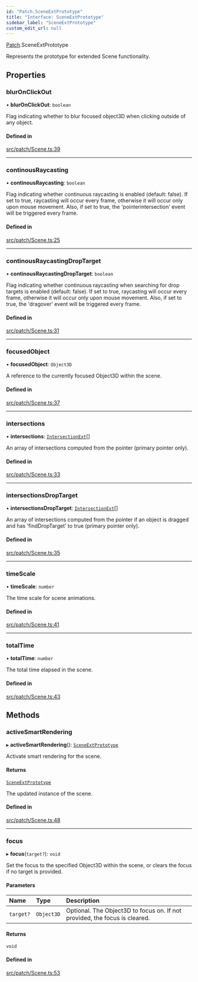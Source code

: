 ```yaml
---
id: "Patch.SceneExtPrototype"
title: "Interface: SceneExtPrototype"
sidebar_label: "SceneExtPrototype"
custom_edit_url: null
---
```


[Patch](../namespaces/Patch.md).SceneExtPrototype

Represents the prototype for extended Scene functionality.

## Properties

### blurOnClickOut

• **blurOnClickOut**: `boolean`

Flag indicating whether to blur focused object3D when clicking outside of any object.

#### Defined in

[src/patch/Scene.ts:39](https://github.com/agargaro/three.ez/blob/3bc2c12/src/patch/Scene.ts#L39)

___

### continousRaycasting

• **continousRaycasting**: `boolean`

Flag indicating whether continuous raycasting is enabled (default: false).
If set to true, raycasting will occur every frame, otherwise it will occur only upon mouse movement. 
Also, if set to true, the 'pointerintersection' event will be triggered every frame.

#### Defined in

[src/patch/Scene.ts:25](https://github.com/agargaro/three.ez/blob/3bc2c12/src/patch/Scene.ts#L25)

___

### continousRaycastingDropTarget

• **continousRaycastingDropTarget**: `boolean`

Flag indicating whether continuous raycasting when searching for drop targets is enabled (default: false).
If set to true, raycasting will occur every frame, otherwise it will occur only upon mouse movement. 
Also, if set to true, the 'dragover' event will be triggered every frame.

#### Defined in

[src/patch/Scene.ts:31](https://github.com/agargaro/three.ez/blob/3bc2c12/src/patch/Scene.ts#L31)

___

### focusedObject

• **focusedObject**: `Object3D`

A reference to the currently focused Object3D within the scene.

#### Defined in

[src/patch/Scene.ts:37](https://github.com/agargaro/three.ez/blob/3bc2c12/src/patch/Scene.ts#L37)

___

### intersections

• **intersections**: [`IntersectionExt`](Events.IntersectionExt.md)[]

An array of intersections computed from the pointer (primary pointer only).

#### Defined in

[src/patch/Scene.ts:33](https://github.com/agargaro/three.ez/blob/3bc2c12/src/patch/Scene.ts#L33)

___

### intersectionsDropTarget

• **intersectionsDropTarget**: [`IntersectionExt`](Events.IntersectionExt.md)[]

An array of intersections computed from the pointer if an object is dragged and has 'findDropTarget' to true (primary pointer only).

#### Defined in

[src/patch/Scene.ts:35](https://github.com/agargaro/three.ez/blob/3bc2c12/src/patch/Scene.ts#L35)

___

### timeScale

• **timeScale**: `number`

The time scale for scene animations.

#### Defined in

[src/patch/Scene.ts:41](https://github.com/agargaro/three.ez/blob/3bc2c12/src/patch/Scene.ts#L41)

___

### totalTime

• **totalTime**: `number`

The total time elapsed in the scene.

#### Defined in

[src/patch/Scene.ts:43](https://github.com/agargaro/three.ez/blob/3bc2c12/src/patch/Scene.ts#L43)

## Methods

### activeSmartRendering

▸ **activeSmartRendering**(): [`SceneExtPrototype`](Patch.SceneExtPrototype.md)

Activate smart rendering for the scene.

#### Returns

[`SceneExtPrototype`](Patch.SceneExtPrototype.md)

The updated instance of the scene.

#### Defined in

[src/patch/Scene.ts:48](https://github.com/agargaro/three.ez/blob/3bc2c12/src/patch/Scene.ts#L48)

___

### focus

▸ **focus**(`target?`): `void`

Set the focus to the specified Object3D within the scene, or clears the focus if no target is provided.

#### Parameters

| Name | Type | Description |
| :------ | :------ | :------ |
| `target?` | `Object3D` | Optional. The Object3D to focus on. If not provided, the focus is cleared. |

#### Returns

`void`

#### Defined in

[src/patch/Scene.ts:53](https://github.com/agargaro/three.ez/blob/3bc2c12/src/patch/Scene.ts#L53)
